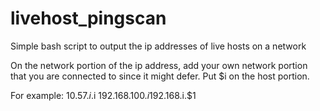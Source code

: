 # livehost_pingscan
Simple bash script to output the ip addresses of live hosts on a network 


On the network portion of the ip address, add your own network portion that you are connected to since it might defer. Put $i on the host portion.

For example:
10.57.$i.$i
192.168.100.$i
192.168.$i.$1
